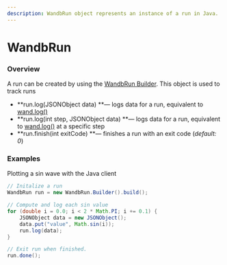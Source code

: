 ```yaml
---
description: WandbRun object represents an instance of a run in Java.
---
```


# WandbRun

### Overview

A run can be created by using the [WandbRun Builder](wandbrun-builder.md). This object is used to track runs  

* **run.log(JSONObject data) **— logs data for a run, equivalent to [wand.log()](../../guides/track/log/)
* **run.log(int step, JSONObject data) **— logs data for a run, equivalent to [wand.log()](../../guides/track/log/) at a specific step
* **run.finish(int exitCode) **— finishes a run with an exit code (_default: 0_)

### Examples

Plotting a sin wave with the Java client

```java
// Initalize a run
WandbRun run = new WandbRun.Builder().build();

// Compute and log each sin value
for (double i = 0.0; i < 2 * Math.PI; i += 0.1) {
    JSONObject data = new JSONObject();
    data.put("value", Math.sin(i));
    run.log(data);
}

// Exit run when finished.
run.done();
```





